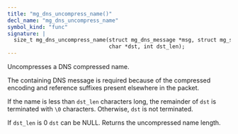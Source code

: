 ```yaml
---
title: "mg_dns_uncompress_name()"
decl_name: "mg_dns_uncompress_name"
symbol_kind: "func"
signature: |
  size_t mg_dns_uncompress_name(struct mg_dns_message *msg, struct mg_str *name,
                                char *dst, int dst_len);
---
```


Uncompresses a DNS compressed name.

The containing DNS message is required because of the compressed encoding
and reference suffixes present elsewhere in the packet.

If the name is less than `dst_len` characters long, the remainder
of `dst` is terminated with `\0` characters. Otherwise, `dst` is not
terminated.

If `dst_len` is 0 `dst` can be NULL.
Returns the uncompressed name length. 

